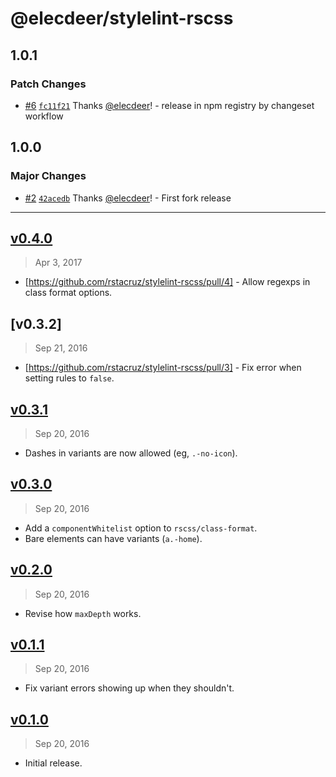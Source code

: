 # @elecdeer/stylelint-rscss

## 1.0.1

### Patch Changes

- [#6](https://github.com/elecdeer/stylelint-rscss/pull/6) [`fc11f21`](https://github.com/elecdeer/stylelint-rscss/commit/fc11f21116874fd8b0bc1f04868ab9dd4ff540a3) Thanks [@elecdeer](https://github.com/elecdeer)! - release in npm registry by changeset workflow

## 1.0.0

### Major Changes

- [#2](https://github.com/elecdeer/stylelint-rscss/pull/2) [`42acedb`](https://github.com/elecdeer/stylelint-rscss/commit/42acedb9da7f3a7b0e2f35c5b00785bb4208d39d) Thanks [@elecdeer](https://github.com/elecdeer)! - First fork release

---

## [v0.4.0]

> Apr 3, 2017

- [https://github.com/rstacruz/stylelint-rscss/pull/4] - Allow regexps in class format options.

[v0.4.0]: https://github.com/rstacruz/stylelint-rscss/compare/v0.3.2...v0.4.0

## [v0.3.2]

> Sep 21, 2016

- [https://github.com/rstacruz/stylelint-rscss/pull/3] - Fix error when setting rules to `false`.

## [v0.3.1]

> Sep 20, 2016

- Dashes in variants are now allowed (eg, `.-no-icon`).

[v0.3.1]: https://github.com/rstacruz/stylelint-rscss/compare/v0.3.0...v0.3.1

## [v0.3.0]

> Sep 20, 2016

- Add a `componentWhitelist` option to `rscss/class-format`.
- Bare elements can have variants (`a.-home`).

[v0.3.0]: https://github.com/rstacruz/stylelint-rscss/compare/v0.2.0...v0.3.0

## [v0.2.0]

> Sep 20, 2016

- Revise how `maxDepth` works.

[v0.2.0]: https://github.com/rstacruz/stylelint-rscss/compare/v0.1.1...v0.2.0

## [v0.1.1]

> Sep 20, 2016

- Fix variant errors showing up when they shouldn't.

[v0.1.1]: https://github.com/rstacruz/stylelint-rscss/compare/v0.1.0...v0.1.1

## [v0.1.0]

> Sep 20, 2016

- Initial release.

[v0.1.0]: https://github.com/rstacruz/stylelint-rscss/tree/v0.1.0
[#3]: https://github.com/rstacruz/stylelint-rscss/issues/3
[#4]: https://github.com/rstacruz/stylelint-rscss/issues/4
